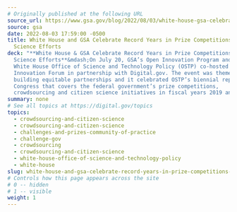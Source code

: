 ```yaml
---
# Originally published at the following URL
source_url: https://www.gsa.gov/blog/2022/08/03/white-house-gsa-celebrate-record-years-in-prize-competitions-citizen-science-efforts
source: gsa
date: 2022-08-03 17:59:00 -0500
title: White House and GSA Celebrate Record Years in Prize Competitions, Citizen
  Science Efforts
deck: "**White House & GSA Celebrate Record Years in Prize Competitions, Citizen
  Science Efforts**&mdash;On July 20, GSA’s Open Innovation Program and the
  White House Office of Science and Technology Policy (OSTP) co-hosted the Open
  Innovation Forum in partnership with Digital.gov. The event was themed around
  building equitable partnerships and it celebrated OSTP’s biennial report to
  Congress that covers the federal government’s prize competitions,
  crowdsourcing and citizen science initiatives in fiscal years 2019 and 2020."
summary: none
# See all topics at https://digital.gov/topics
topics:
  - crowdsourcing-and-citizen-science
  - crowdsourcing-and-citizen-science
  - challenges-and-prizes-community-of-practice
  - challenge-gov
  - crowdsourcing
  - crowdsourcing-and-citizen-science
  - white-house-office-of-science-and-technology-policy
  - white-house
slug: white-house-and-gsa-celebrate-record-years-in-prize-competitions-citizen-science-efforts
# Controls how this page appears across the site
# 0 -- hidden
# 1 -- visible
weight: 1
---
```

